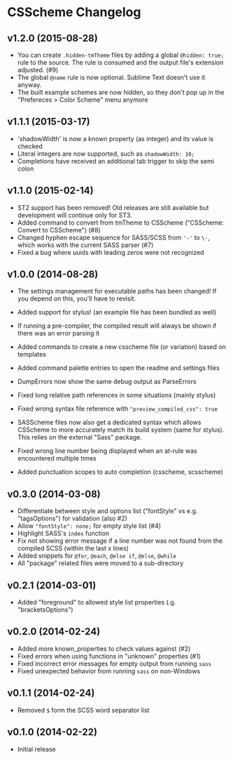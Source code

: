 CSScheme Changelog
==================

v1.2.0 (2015-08-28)
-------------------

- You can create `.hidden-tmTheme` files by adding a global `@hidden: true;`
  rule to the source. The rule is consumed and the output file's extension
  adjusted. (#9)
- The global `@name` rule is now optional. Sublime Text doesn't use it anyway.
- The built example schemes are now hidden, so they don't pop up in the
  "Prefereces > Color Scheme" menu anymore


v1.1.1 (2015-03-17)
-------------------

- 'shadowWidth' is now a known property (as integer) and its value is checked
- Literal integers are now supported, such as `shadowWidth: 10;`
- Completions have received an additional tab trigger to skip the semi colon


v1.1.0 (2015-02-14)
-------------------

- ST2 support has been removed! Old releases are still available but
  development will continue only for ST3.
- Added command to convert from tmTheme to CSScheme ("CSScheme: Convert to
  CSScheme") (#8)
- Changed hyphen escape sequence for SASS/SCSS from `'-'` to `\-`, which works
  with the current SASS parser (#7)
- Fixed a bug where uuids with leading zeros were not recognized


v1.0.0 (2014-08-28)
-------------------

- The settings management for executable paths has been changed!
  If you depend on this, you'll have to revisit.
- Added support for stylus! (an example file has been bundled as well)

- If running a pre-compiler, the compiled result will always be shown if there
  was an error parsing it
- Added commands to create a new csscheme file (or variation) based on templates
- Added command palette entries to open the readme and settings files
- DumpErrors now show the same debug output as ParseErrors
- Fixed long relative path references in some situations (mainly stylus)
- Fixed wrong syntax file reference with `"preview_compiled_css": true`
- SASScheme files now also get a dedicated syntax which allows CSScheme to more
  accurately match its build system (same for stylus). This relies on the
  external "Sass" package.
- Fixed wrong line number being displayed when an at-rule was encountered
  multiple times
- Added punctuation scopes to auto completion (csscheme, scsscheme)


v0.3.0 (2014-03-08)
-------------------

- Differentiate between style and options list ("fontStyle" vs e.g.
  "tagsOptions") for validation (also #2)
- Allow `"fontStyle": none;` for empty style list (#4)
- Highlight SASS's `index` function
- Fix not showing error message if a line number was not found from the
  compiled SCSS (within the last x lines)
- Added snippets for `@for`, `@each`, `@else if`, `@else`, `@while`
- All "package" related files were moved to a sub-directory


v0.2.1 (2014-03-01)
-------------------

- Added "foreground" to allowed style list properties (.g. "bracketsOptions")


v0.2.0 (2014-02-24)
-------------------

- Added more known_properties to check values against (#2)
- Fixed errors when using functions in "unknown" properties (#1)
- Fixed incorrect error messages for empty output from running `sass`
- Fixed unexpected behavior from running `sass` on non-Windows


v0.1.1 (2014-02-24)
-------------------

- Removed `$` form the SCSS word separator list


v0.1.0 (2014-02-22)
-------------------

- Initial release

